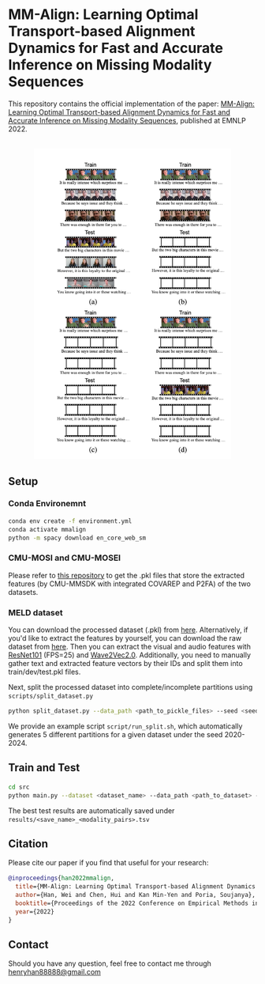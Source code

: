 # MM-Align: Learning Optimal Transport-based Alignment Dynamics for Fast and Accurate Inference on Missing Modality Sequences

This repository contains the official implementation of the paper: [MM-Align: Learning Optimal Transport-based Alignment Dynamics for Fast and Accurate Inference on Missing Modality Sequences](https://arxiv.org/pdf/2210.12798v1.pdf), published at EMNLP 2022.

<p align="center">
    <br>
    <img src="assets/Problem_setting.png" width=400/>
    <br>
<p>


## Setup
### Conda Environemnt
```bash
conda env create -f environment.yml
conda activate mmalign
python -m spacy download en_core_web_sm
```

### CMU-MOSI and CMU-MOSEI
Please refer to [this repository](https://github.com/declare-lab/BBFN) to get the .pkl files that store the extracted features (by CMU-MMSDK with integrated COVAREP and P2FA) of the two datasets.

### MELD dataset
You can download the processed dataset (.pkl) from [here](https://drive.google.com/file/d/1RjrYSMpXxg_6r_nUQaysaPyMsldLpMcb/view?usp=sharing).
Alternatively, if you'd like to extract the features by yourself, you can download the raw dataset from [here](http://web.eecs.umich.edu/~mihalcea/downloads/MELD.Raw.tar.gz). Then you can extract the visual and audio features with [ResNet101](https://github.com/v-iashin/video_features) (FPS=25) and [Wave2Vec2.0](https://huggingface.co/docs/transformers/model_doc/wav2vec2). Additionally, you need to manually gather text and extracted feature vectors by their IDs and split them into train/dev/test.pkl files.

Next, split the processed dataset into complete/incomplete partitions using `scripts/split_dataset.py`
```bash
python split_dataset.py --data_path <path_to_pickle_files> --seed <seed> --group_id <group_id> --complete_ratio <complete_ratio> --split <split>
```
We provide an example script `script/run_split.sh`, which automatically generates 5 different partitions for a given dataset under the seed 2020-2024.


## Train and Test
```bash
cd src
python main.py --dataset <dataset_name> --data_path <path_to_dataset> --group_id <group_to_experiment> --modals <modality_pairs> --save_name <name_prefix>
```

The best test results are automatically saved under `results/<save_name>_<modality_pairs>.tsv`

## Citation
Please cite our paper if you find that useful for your research:
```bibtex
@inproceedings{han2022mmalign,
  title={MM-Align: Learning Optimal Transport-based Alignment Dynamics for Fast and Accurate Inference on Missing Modality Sequences},
  author={Han, Wei and Chen, Hui and Kan Min-Yen and Poria, Soujanya},
  booktitle={Proceedings of the 2022 Conference on Empirical Methods in Natural Language Processing},
  year={2022}
}
```

## Contact 
Should you have any question, feel free to contact me through [henryhan88888@gmail.com](henryhan88888@gmail.com)

